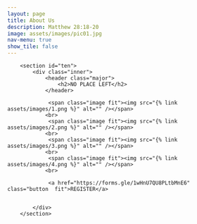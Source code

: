 ```yaml
---
layout: page
title: About Us
description: Matthew 28:18-20
image: assets/images/pic01.jpg
nav-menu: true
show_tile: false
---
```


<div id="main" class="alt">

        <section id="ten">
            <div class="inner">
                <header class="major">
                    <h2>NO PLACE LEFT</h2>
                </header>
				
				 <span class="image fit"><img src="{% link assets/images/1.png %}" alt="" /></span>
				<br> 
				 <span class="image fit"><img src="{% link assets/images/2.png %}" alt="" /></span>
				<br>
				 <span class="image fit"><img src="{% link assets/images/3.png %}" alt="" /></span>
				<br>
				 <span class="image fit"><img src="{% link assets/images/4.png %}" alt="" /></span>
				<br>
				 
				 <a href="https://forms.gle/1wHnU7QU8PLtbMnE6" class="button  fit">REGISTER</a>
				 

            </div>
        </section>

</div>